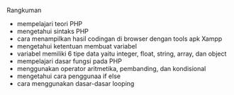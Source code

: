 Rangkuman
- mempelajari teori PHP
- mengetahui sintaks PHP
- cara menampilkan hasil codingan di browser dengan tools apk Xampp
- mengetahui ketentuan membuat variabel
- variabel memiliki 6 tipe data yaitu integer, float, string, array, dan object
- mempelajari dasar fungsi pada PHP
- menggunakan operator aritmetika, pembanding, dan kondisional
- mengetahui cara penggunaa if else
- cara menggunakan dasar-dasar looping
